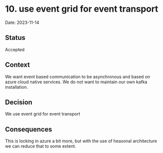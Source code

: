 # 10. use event grid for event transport

Date: 2023-11-14

## Status

Accepted

## Context

We want event based communication to be asynchronous and based on azure cloud native services. We do not want to maintain our own kafka installation.

## Decision

We use event grid for event transport

## Consequences

This is locking in azure a bit more, but with the use of heaxonal architecture we can reduce that to some extent.
